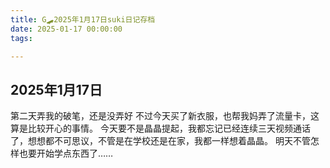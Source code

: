 ```yaml
---
title: G🛹2025年1月17日suki日记存档
date: 2025-01-17 00:00:00
tags:

---
```


## 2025年1月17日

第二天弄我的破笔，还是没弄好
不过今天买了新衣服，也帮我妈弄了流量卡，这算是比较开心的事情。
今天要不是晶晶提起，我都忘记已经连续三天视频通话了，想想都不可思议，不管是在学校还是在家，我都一样想着晶晶。
明天不管怎样也要开始学点东西了……

